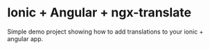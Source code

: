 # Ionic + Angular + ngx-translate

Simple demo project showing how to add translations to your ionic + angular app.
